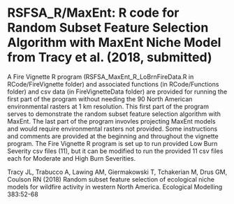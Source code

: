 # RSFSA_R/MaxEnt: R code for Random Subset Feature Selection Algorithm with MaxEnt Niche Model from Tracy et al. (2018, submitted)

A Fire Vignette R program (RSFSA_MaxEnt_R_LoBrnFireData.R in RCode/FireVignette folder) and associated functions (in RCode/Functions folder) and csv data (in FireVignetteData folder) are provided for running the first part of the program without needing the 
90 North American environmental rasters at 1 km resolution. This first part of the program serves to demonstrate the random subset feature selection algorithm with MaxEnt. The last part of the program invovles projecting MaxEnt models and would require environmental rasters not provided. Some instructions and comments are provided at the beginning and throughout the vignette program. The Fire Vignette R program is set up to run provided Low Burn Severity csv files (11), but it can be modified to run the provided 11 csv files each for Moderate and High Burn Severities.

Tracy JL, Trabucco A, Lawing AM, Giermakowski T, Tchakerian M, Drus GM, Coulson RN
 (2018) Random subset feature selection of ecological niche models for wildfire activity in western North America. Ecological Modelling       383:52-68
